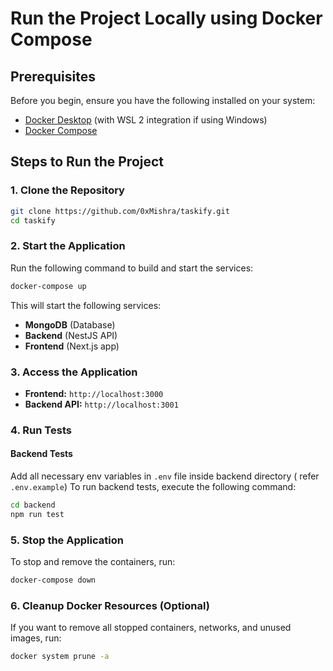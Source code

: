 # Run the Project Locally using Docker Compose

## Prerequisites

Before you begin, ensure you have the following installed on your system:

- [Docker Desktop](https://www.docker.com/products/docker-desktop/) (with WSL 2 integration if using Windows)
- [Docker Compose](https://docs.docker.com/compose/install/)

## Steps to Run the Project

### 1. Clone the Repository

```sh
git clone https://github.com/0xMishra/taskify.git
cd taskify
```

### 2. Start the Application

Run the following command to build and start the services:

```sh
docker-compose up
```

This will start the following services:

- **MongoDB** (Database)
- **Backend** (NestJS API)
- **Frontend** (Next.js app)

### 3. Access the Application

- **Frontend:** `http://localhost:3000`
- **Backend API:** `http://localhost:3001`

### 4. Run Tests

#### Backend Tests

Add all necessary env variables in `.env` file inside backend directory ( refer `.env.example`)
To run backend tests, execute the following command:

```sh
cd backend
npm run test
```

### 5. Stop the Application

To stop and remove the containers, run:

```sh
docker-compose down
```

### 6. Cleanup Docker Resources (Optional)

If you want to remove all stopped containers, networks, and unused images, run:

```sh
docker system prune -a
```
